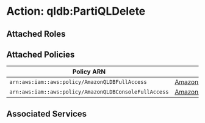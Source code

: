 # Action: qldb:PartiQLDelete

## Attached Roles

## Attached Policies

| Policy ARN | Policy Name |
|------------|-------------|
| `arn:aws:iam::aws:policy/AmazonQLDBFullAccess` | [AmazonQLDBFullAccess](../policies.md#amazonqldbfullaccess) |
| `arn:aws:iam::aws:policy/AmazonQLDBConsoleFullAccess` | [AmazonQLDBConsoleFullAccess](../policies.md#amazonqldbconsolefullaccess) |

## Associated Services

